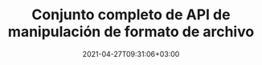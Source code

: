 ---
############################# Static ############################
layout: "product"
date: 2021-04-27T09:31:06+03:00
draft: false

############################# Head ############################
head_title: "API de manipulación de documentos de .NET Java para sistemas de gestión de archivos"
head_description: "API de visualización y manipulación de documentos .NET y Java para Word Excel PowerPoint Outlook HTML PDF. Agregue funciones de código de barras de imágenes y OCR a aplicaciones .NET o Java."

############################# Header ############################
title: "Conjunto completo de API de manipulación de formato de archivo"
description: "Realice tareas de procesamiento de documentos en Word, Excel, PDF, PowerPoint, Outlook y más de otros 100 formatos de archivo, utilizando nuestras API nativas para .NET y Java."
button:
  enable: true

############################# APIs ###############################
apis:
  enable: true

  api:
    # api loop
    - title: "Conholdate.Total de la familia de productos incluye"
      link: "https://products.conholdate.com/total/"
      label: "Ver todas las API locales"
      api_product:
        # api_product loop
        - link: "/total/net/"
          img_alt: "Conholdate.Total para .NET"
          image: "/images/conholdate_total-for-net.png"
          product: "Conholdate.Total para"
          platform: ".NET"
          content: "Destino Windows Forms, ASP.NET, WPF, WCF o cualquier tipo de aplicación basada en .NET Framework 2.0 o posterior."

        # api_product loop
        - link: "/total/java/"
          img_alt: "Conholdate.Total para Java"
          image: "/images/conholdate_total-for-java.png"
          product: "Conholdate.Total para"
          platform: "Java"
          content: "APIs nativas de Java para escritorio, web o cualquier tipo de aplicación basada en Java SE o EE."

############################# Support ############################
support:
    enable: true

############################# Back to top ###############################
back_to_top:
  enable: true
---